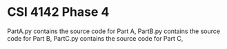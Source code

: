 # CSI 4142 Phase 4
PartA.py contains the source code for Part A, 
PartB.py contains the source code for Part B, 
PartC.py contains the source code for Part C,
